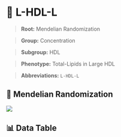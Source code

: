 # 🧪 L-HDL-L

> **Root:** Mendelian Randomization

> **Group:** Concentration  

> **Subgroup:** HDL

> **Phenotype:** Total-Lipids in Large HDL  

> **Abbreviations:** `L-HDL-L`

## 🧬 Mendelian Randomization  

<img src="/MR/Figures/Inverse/L-HDL-L.png"/>


## 📊 Data Table


<CsvTableMRI src="/MR/Data/Inverse/L-HDL-L.csv"/>
